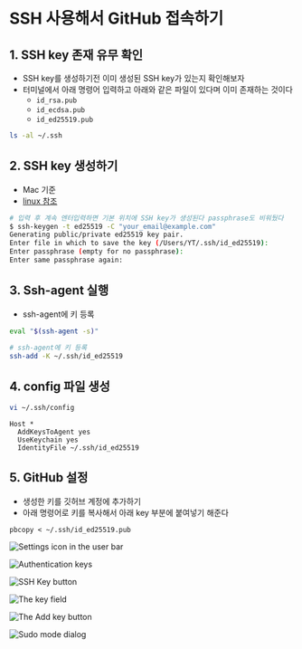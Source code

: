 # SSH 사용해서 GitHub 접속하기



## 1. SSH key 존재 유무 확인

* SSH key를 생성하기전 이미 생성된 SSH key가 있는지 확인해보자
* 터미널에서 아래 명령어 입력하고 아래와 같은 파일이 있다며 이미 존재하는 것이다
  * `id_rsa.pub`
  * `id_ecdsa.pub`
  * `id_ed25519.pub`

```bash
ls -al ~/.ssh
```



## 2. SSH key 생성하기

* Mac 기준
* [linux 참조](https://docs.github.com/en/github/authenticating-to-github/connecting-to-github-with-ssh/generating-a-new-ssh-key-and-adding-it-to-the-ssh-agent#generating-a-new-ssh-key)

```bash
# 입력 후 계속 엔터입력하면 기본 위치에 SSH key가 생성된다 passphrase도 비워뒀다
$ ssh-keygen -t ed25519 -C "your_email@example.com"
Generating public/private ed25519 key pair.
Enter file in which to save the key (/Users/YT/.ssh/id_ed25519):
Enter passphrase (empty for no passphrase):
Enter same passphrase again:
```



## 3. Ssh-agent 실행

* ssh-agent에 키 등록

```bash
eval "$(ssh-agent -s)"

# ssh-agent에 키 등록
ssh-add -K ~/.ssh/id_ed25519
```



## 4. config 파일 생성

```bash
vi ~/.ssh/config
```

```
Host *
  AddKeysToAgent yes
  UseKeychain yes
  IdentityFile ~/.ssh/id_ed25519
```



## 5. GitHub 설정

* 생성한 키를 깃허브 계정에 추가하기
* 아래 명령어로 키를 복사해서 아래 key 부분에 붙여넣기 해준다

```
pbcopy < ~/.ssh/id_ed25519.pub
```



![Settings icon in the user bar](https://docs.github.com/assets/images/help/settings/userbar-account-settings.png)

![Authentication keys](https://docs.github.com/assets/images/help/settings/settings-sidebar-ssh-keys.png)

![SSH Key button](https://docs.github.com/assets/images/help/settings/ssh-add-ssh-key.png)

![The key field](https://docs.github.com/assets/images/help/settings/ssh-key-paste.png)

![The Add key button](https://docs.github.com/assets/images/help/settings/ssh-add-key.png)

![Sudo mode dialog](https://docs.github.com/assets/images/help/settings/sudo_mode_popup.png)

